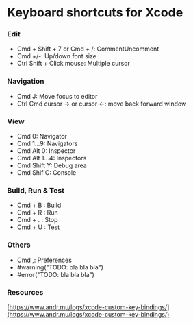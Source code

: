# Keyboard shortcuts for Xcode

### Edit
- Cmd + Shift + 7 or Cmd + /: CommentUncomment
- Cmd +/-: Up/down font size
- Ctrl Shift + Click mouse: Multiple cursor

### Navigation
- Cmd J: Move focus to editor
- Ctrl Cmd cursor -> or cursor <-: move back forward window

### View
- Cmd 0: Navigator
- Cmd 1...9: Navigators
- Cmd Alt 0: Inspector
- Cmd Alt 1...4: Inspectors
- Cmd Shift Y: Debug area
- Cmd Shif C: Console

### Build, Run & Test
- Cmd + B : Build
- Cmd + R : Run
- Cmd + . : Stop
- Cmd + U : Test

### Others
- Cmd ,: Preferences
- \#warning("TODO: bla bla bla")
- \#error("TODO: bla bla bla")


### Resources
[https://www.andr.mu/logs/xcode-custom-key-bindings/](https://www.andr.mu/logs/xcode-custom-key-bindings/)

